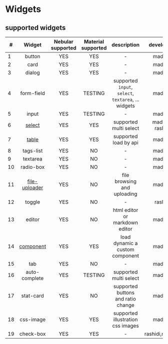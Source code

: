 # Widgets


## supported widgets

|**#**|**Widget**|**Nebular supported**|**Material supported**|**description**|**developers**|
|---|:-------:|:----:|:----:|:-----------:|:-------:|
|1|button|YES|YES|-|madkne|
|2|card|YES|YES|-|madkne|
|3|dialog|YES|YES|-|madkne|
|4|form-field|YES|TESTING|supported `input`, `select`, `textarea`, ... widgets|madkne|
|5|input|YES|TESTING|-|madkne|
|6|[select](./select.md)|YES|YES|supported multi select|madkne, rashidi|
|7|[table](./table.md)|YES|YES|supported load by api|madkne|
|8|tags-list|YES|NO|-|madkne|
|9|textarea|YES|NO|-|madkne|
|10|radio-box|YES|NO|-|madkne|
|11|[file-uploader](./file_uploader.md)|YES|NO|file browsing and uploading|madkne|
|12|toggle|YES|NO|-|rashidi|
|13|editor|YES|NO|html editor or markdown editor|madkne|
|14|[component](./component.md)|YES|YES|load dynamic a custom component|madkne|
|15|tab|YES|NO|-|madkne|
|16|auto-complete|YES|TESTING|supported multi select|madkne|
|17|stat-card|YES|NO|supported buttons and ratio change|madkne|
|18|css-image|YES|YES|supported illustration css images|madkne|
|19|check-box|YES|YES|-|rashidi,madkne

<!-- |16|date-picker|YES|-|rashidi| -->